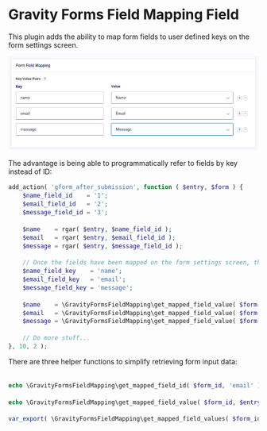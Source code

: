 # Gravity Forms Field Mapping Field

This plugin adds the ability to map form fields to user defined keys on the form settings screen.

![GIF](https://github.com/timothyjensen/gravityformsfieldmapping/blob/master/gravityformsfieldmapping.png)

The advantage is being able to programmatically refer to fields by key instead of ID:

```php
add_action( 'gform_after_submission', function ( $entry, $form ) {
    $name_field_id    = '1';
    $email_field_id   = '2';
    $message_field_id = '3';
    
    $name    = rgar( $entry, $name_field_id );
    $email   = rgar( $entry, $email_field_id );
    $message = rgar( $entry, $message_field_id );
    
    // Once the fields have been mapped on the form settings screen, the above can be rewritten as:
    $name_field_key    = 'name';
    $email_field_key   = 'email';
    $message_field_key = 'message';
    
    $name    = \GravityFormsFieldMapping\get_mapped_field_value( $form['id'], $entry, $name_field_key );
    $email   = \GravityFormsFieldMapping\get_mapped_field_value( $form['id'], $entry, $email_field_key );
    $message = \GravityFormsFieldMapping\get_mapped_field_value( $form['id'], $entry, $message_field_key );
    
    // Do more stuff...
}, 10, 2 );
```

There are three helper functions to simplify retrieving form input data:
```php

echo \GravityFormsFieldMapping\get_mapped_field_id( $form_id, 'email' ); // Output: 2

echo \GravityFormsFieldMapping\get_mapped_field_value( $form_id, $entry, 'email' ); // Output: name@domain.com

var_export( \GravityFormsFieldMapping\get_mapped_field_values( $form_id, $entry ) ); // Output: [ 'name' => 'First Last', 'email' => name@domain.com, 'message' => 'Test message' ]
```

